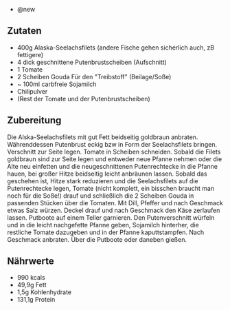 - @new

## Zutaten
- 400g Alaska-Seelachsfilets (andere Fische gehen sicherlich auch, zB fettigere)
- 4 dick geschnittene Putenbrustscheiben (Aufschnitt)
- 1 Tomate
- 2 Scheiben Gouda
Für den "Treibstoff" (Beilage/Soße)
- ~ 100ml carbfreie Sojamilch
- Chilipulver
- (Rest der Tomate und der Putenbrustscheiben)

## Zubereitung
Die Alska-Seelachsfilets mit gut Fett beidseitig goldbraun anbraten. Währenddessen Putenbrust eckig bzw in Form der Seelachsfilets bringen. Verschnitt zur Seite legen. Tomate in Scheiben schneiden.
Sobald die Filets goldbraun sind zur Seite legen und entweder neue Pfanne nehmen oder die Alte neu einfetten und die neugeschnittenen Putenrechtecke in die Pfanne hauen, bei großer Hitze beidseitig leicht anbräunen lassen. Sobald das geschehen ist, Hitze stark reduzieren und die Seelachsfilets auf die Putenrechtecke legen, Tomate (nicht komplett, ein bisschen braucht man noch für die Soße!) drauf und schließlich die 2 Scheiben Gouda in passenden Stücken über die Tomaten. Mit Dill, Pfeffer und nach Geschmack etwas Salz würzen. Deckel drauf und nach Geschmack den Käse zerlaufen lassen. Putboote auf einem Teller garnieren.
Den Putenverschnitt würfeln und in die leicht nachgefette Pfanne geben, Sojamilch hinterher, die restliche Tomate dazugeben und in der Pfanne kaputtstampfen. Nach Geschmack anbraten. Über die Putboote oder daneben gießen.

## Nährwerte
- 990 kcals
- 49,9g Fett
- 1,5g Kohlenhydrate
- 131,1g Protein
